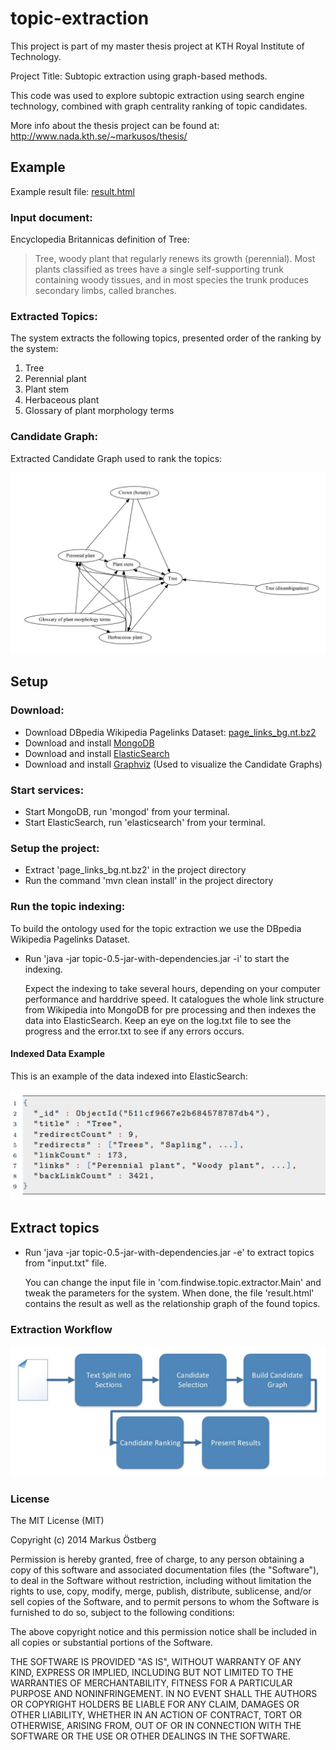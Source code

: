 # topic-extraction


This project is part of my master thesis project at KTH Royal Institute of Technology.

Project Title: Subtopic extraction using graph-based methods.

This code was used to explore subtopic extraction using search engine technology, combined with graph centrality ranking of topic candidates.

More info about the thesis project can be found at: http://www.nada.kth.se/~markusos/thesis/

## Example

Example result file: [result.html](docs/example/result.html)

### Input document:

Encyclopedia Britannicas definition of Tree:

> Tree, woody plant that regularly renews its growth (perennial).
> Most plants classified as trees have a single self-supporting trunk containing woody tissues,
> and in most species the trunk produces secondary limbs, called branches.

### Extracted Topics:

The system extracts the following topics, presented order of the ranking by the system:

1. Tree
2. Perennial plant
3. Plant stem
4. Herbaceous plant
5. Glossary of plant morphology terms

### Candidate Graph:

Extracted Candidate Graph used to rank the topics:

![example](docs/resultGraph.jpg)

## Setup

### Download:
- Download DBpedia Wikipedia Pagelinks Dataset: [page_links_bg.nt.bz2](http://data.dws.informatik.uni-mannheim.de/dbpedia/2014/bg/page_links_bg.nt.bz2)
- Download and install [MongoDB](http://www.mongodb.org/)
- Download and install [ElasticSearch](http://www.elasticsearch.org/)
- Download and install [Graphviz](http://www.graphviz.org/) (Used to visualize the Candidate Graphs)

### Start services:
- Start MongoDB, run 'mongod' from your terminal.
- Start ElasticSearch, run 'elasticsearch' from your terminal.

### Setup the project:
- Extract 'page_links_bg.nt.bz2' in the project directory
- Run the command 'mvn clean install' in the project directory

### Run the topic indexing:

To build the ontology used for the topic extraction we use the DBpedia Wikipedia Pagelinks Dataset.

- Run 'java -jar topic-0.5-jar-with-dependencies.jar -i' to start the indexing.

   Expect the indexing to take several hours, depending on your computer performance and harddrive speed.
   It catalogues the whole link structure from Wikipedia into MongoDB for pre processing and then indexes the data into ElasticSearch.
   Keep an eye on the log.txt file to see the progress and the error.txt to see if any errors occurs.

#### Indexed Data Example

This is an example of the data indexed into ElasticSearch:

![Indexed data](docs/indexedData.png)

## Extract topics

- Run 'java -jar topic-0.5-jar-with-dependencies.jar -e' to extract topics from "input.txt" file.

   You can change the input file in 'com.findwise.topic.extractor.Main' and tweak the parameters for the system.
   When done, the file 'result.html' contains the result as well as the relationship graph of the found topics.

### Extraction Workflow

![workflow](docs/workflow.jpg)

### License

The MIT License (MIT)

Copyright (c) 2014 Markus Östberg

Permission is hereby granted, free of charge, to any person obtaining a copy
of this software and associated documentation files (the "Software"), to deal
in the Software without restriction, including without limitation the rights
to use, copy, modify, merge, publish, distribute, sublicense, and/or sell
copies of the Software, and to permit persons to whom the Software is
furnished to do so, subject to the following conditions:

The above copyright notice and this permission notice shall be included in all
copies or substantial portions of the Software.

THE SOFTWARE IS PROVIDED "AS IS", WITHOUT WARRANTY OF ANY KIND, EXPRESS OR
IMPLIED, INCLUDING BUT NOT LIMITED TO THE WARRANTIES OF MERCHANTABILITY,
FITNESS FOR A PARTICULAR PURPOSE AND NONINFRINGEMENT. IN NO EVENT SHALL THE
AUTHORS OR COPYRIGHT HOLDERS BE LIABLE FOR ANY CLAIM, DAMAGES OR OTHER
LIABILITY, WHETHER IN AN ACTION OF CONTRACT, TORT OR OTHERWISE, ARISING FROM,
OUT OF OR IN CONNECTION WITH THE SOFTWARE OR THE USE OR OTHER DEALINGS IN THE
SOFTWARE.
